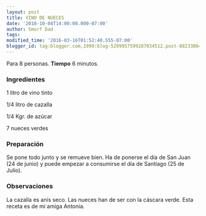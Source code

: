 ```yaml
---
layout: post
title: VINO DE NUECES
date: '2010-10-04T14:00:00.000-07:00'
author: Smurf Dad
tags: 
modified_time: '2016-03-16T01:52:40.555-07:00'
blogger_id: tag:blogger.com,1999:blog-5299957599287034512.post-8823386404418561217
---
```


Para 8 personas.
<b>Tiempo</b> 6 minutos.

<h3>Ingredientes</h3>

1 litro de vino tinto

1/4 litro de cazalla

1/4 Kgr. de azúcar

7 nueces verdes

<h3>Preparación</h3>

Se pone todo junto y se remueve bien. Ha de ponerse el día de San Juan (24 de junio) y puede empezar a consumirse el día de Santiago (25 de Julio).

<h3>Observaciones</h3>

La cazalla es anís seco. Las nueces han de ser con la cáscara verde. Esta receta es de mi amiga Antonia.


